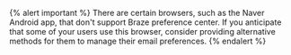 {% alert important %}
There are certain browsers, such as the Naver Android app, that don't support Braze preference center. If you anticipate that some of your users use this browser, consider providing alternative methods for them to manage their email preferences.
{% endalert %}
